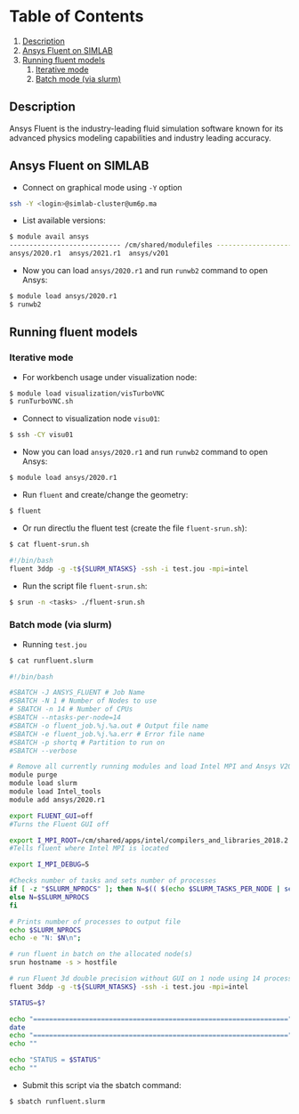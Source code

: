 # Table of Contents
1. [Description](#1)
2. [Ansys Fluent on SIMLAB](#2)
3. [Running fluent models](#3)
    1. [Iterative mode](#4)
    2. [Batch mode (via slurm)](#5)

## Description <a name="1"></a>
Ansys Fluent is the industry-leading fluid simulation software known for its advanced physics modeling capabilities and industry leading accuracy.

## Ansys Fluent on SIMLAB <a name="2"></a>

- Connect on graphical mode using `-Y` option

```sh
ssh -Y <login>@simlab-cluster@um6p.ma
```
- List available versions:

```sh
$ module avail ansys
---------------------------- /cm/shared/modulefiles ----------------------------
ansys/2020.r1  ansys/2021.r1  ansys/v201   
```

- Now you can load `ansys/2020.r1` and run `runwb2` command to open Ansys:

```sh
$ module load ansys/2020.r1
$ runwb2
```

## Running fluent models <a name="3"></a>

### Iterative mode <a name="4"></a>

- For workbench usage under visualization node:

```sh
$ module load visualization/visTurboVNC
$ runTurboVNC.sh
```

- Connect to visualization node `visu01`:
```sh
$ ssh -CY visu01
```

- Now you can load `ansys/2020.r1` and run `runwb2` command to open Ansys:

```sh
$ module load ansys/2020.r1
```
- Run `fluent` and create/change the geometry:
```sh
$ fluent
```
- Or run directlu the fluent test (create the file `fluent-srun.sh`):

```sh
$ cat fluent-srun.sh

#!/bin/bash
fluent 3ddp -g -t${SLURM_NTASKS} -ssh -i test.jou -mpi=intel 
```

- Run the script file `fluent-srun.sh`:
```sh
$ srun -n <tasks> ./fluent-srun.sh
```

### Batch mode (via slurm) <a name="5"></a>

- Running `test.jou`

```sh
$ cat runfluent.slurm

#!/bin/bash

#SBATCH -J ANSYS_FLUENT # Job Name 
#SBATCH -N 1 # Number of Nodes to use 
# SBATCH -n 14 # Number of CPUs
#SBATCH --ntasks-per-node=14 
#SBATCH -o fluent_job.%j.%a.out # Output file name 
#SBATCH -e fluent_job.%j.%a.err # Error file name 
#SBATCH -p shortq # Partition to run on 
#SBATCH --verbose

# Remove all currently running modules and load Intel MPI and Ansys V2020.r1
module purge 
module load slurm
module load Intel_tools 
module add ansys/2020.r1

export FLUENT_GUI=off 
#Turns the Fluent GUI off

export I_MPI_ROOT=/cm/shared/apps/intel/compilers_and_libraries_2018.2.199/linux/mpi
#Tells fluent where Intel MPI is located 

export I_MPI_DEBUG=5 

#Checks number of tasks and sets number of processes 
if [ -z "$SLURM_NPROCS" ]; then N=$(( $(echo $SLURM_TASKS_PER_NODE | sed -r 's/([0-9]+)\(x([0-9]+)\)/\1 * \2/') )) 
else N=$SLURM_NPROCS 
fi 

# Prints number of processes to output file 
echo $SLURM_NPROCS 
echo -e "N: $N\n"; 

# run fluent in batch on the allocated node(s) 
srun hostname -s > hostfile 

# run Fluent 3d double precision without GUI on 1 node using 14 processors
fluent 3ddp -g -t${SLURM_NTASKS} -ssh -i test.jou -mpi=intel 

STATUS=$?

echo "================================================================" 
date
echo "================================================================" 
echo "" 

echo "STATUS = $STATUS" 
echo "" 
```
- Submit this script via the sbatch command:

```sh
$ sbatch runfluent.slurm
```
